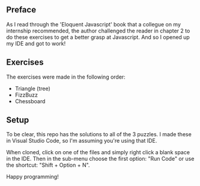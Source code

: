 ## Preface
As I read through the 'Eloquent Javascript' book that a collegue on my internship recommended, the author challenged the reader in chapter 2 to do these exercises to get a better grasp at Javascript. And so I opened up my IDE and got to work!

## Exercises
The exercises were made in the following order:
- Triangle (tree)
- FizzBuzz
- Chessboard

## Setup
To be clear, this repo has the solutions to all of the 3 puzzles. I made these in Visual Studio Code, so I'm assuming you're using that IDE.

When cloned, click on one of the files and simply right click a blank space in the IDE. Then in the sub-menu choose the first option: "Run Code" or use the shortcut: "Shift + Option + N".

Happy programming!